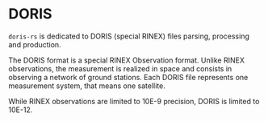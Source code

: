 DORIS
=====

`doris-rs` is dedicated to DORIS (special RINEX) files parsing, processing
and production.

The DORIS format is a special RINEX Observation format. Unlike RINEX observations,
the measurement is realized in space and consists in observing a network of ground stations.
Each DORIS file represents one measurement system, that means one satellite.

While RINEX observations are limited to 10E-9 precision, DORIS is limited to 10E-12.
